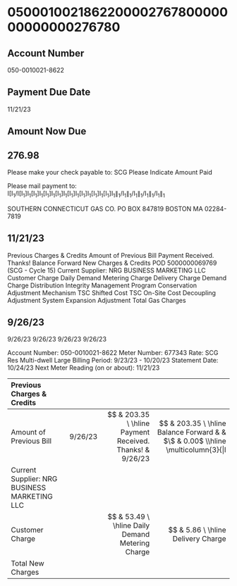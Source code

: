 # 050001002186220000276780000000000000276780 

## Account Number

050-0010021-8622

## Payment Due Date

11/21/23

## Amount Now Due

## $276.98$

Please make your check payable to:
SCG
Please Indicate Amount Paid

Please mail payment to:
$\mathrm{I}\left[\mathrm{I}_{1} / \mathrm{I}\left[\mathrm{I}_{1}\right] \mathrm{I}_{1}\left[\mathrm{I}_{1}\right] \mathrm{I}_{1}\left[\mathrm{I}_{1}\right] \mathrm{I}_{1}\left[\mathrm{I}_{1}\right] \mathrm{I}_{1}\left[\mathrm{I}_{1}\right] \mathrm{I}_{1}\left[\mathrm{I}_{1}\right] \mathrm{I}_{1}\left[\mathrm{I}_{1}\right] \mathrm{I}_{1}\left[\mathrm{I}_{1}\right] \mathrm{I}_{1} \|_{1} / \mathrm{I}_{1} \|_{1} / \mathrm{I}_{1} \|_{1} / \mathrm{I}_{1} \|_{1} / \mathrm{I}_{1} \|_{1}$

SOUTHERN CONNECTICUT GAS CO.
PO BOX 847819
BOSTON MA 02284-7819

## $11 / 21 / 23$

Previous Charges \& Credits
Amount of Previous Bill
Payment Received. Thanks!
Balance Forward
New Charges \& Credits
POD 5000000069769 (SCG - Cycle 15)
Current Supplier: NRG BUSINESS MARKETING LLC
Customer Charge
Daily Demand Metering Charge
Delivery Charge
Demand Charge
Distribution Integrity Management Program
Conservation Adjustment Mechanism
TSC Shifted Cost
TSC On-Site Cost
Decoupling Adjustment
System Expansion Adjustment
Total Gas Charges

## $9 / 26 / 23$

9/26/23
$9 / 26 / 23$
$9 / 26 / 23$
$9 / 26 / 23$

Account Number: 050-0010021-8622
Meter Number: 677343
Rate: SCG Res Multi-dwell Large
Billing Period: 9/23/23 - 10/20/23
Statement Date: 10/24/23
Next Meter Reading (on or about): 11/21/23

| Previous Charges \& Credits |  |  |  |
| :-- | --: | --: | --: |
| Amount of Previous Bill | $9 / 26 / 23$ | $\$ & 203.35 \\ \hline Payment Received. Thanks! & $9 / 26 / 23$ | $\$ & 203.35 \\ \hline Balance Forward & & $\$ & 0.00$ \\\hline \multicolumn{3}{\|l|}{New Charges \& Credits <br> POD 5000000069769 (SCG - Cycle 15)} |  |  |
| Current Supplier: NRG BUSINESS MARKETING LLC |  |  |  |
| Customer Charge |  | $\$ & 53.49 \\ \hline Daily Demand Metering Charge | $\$ & 5.86 \\ \hline Delivery Charge | $345.565 \mathrm{CCF} @ \$ .331000$ | $\$ & 114.38 \\ \hline Demand Charge & $70.000 \mathrm{CCF} @ \$ .476400$ | $\$ & 33.35 \\ \hline Distribution Integrity Management Program & $70.000 \mathrm{CCF} @ \$ .240800$ | $\$ & 16.86 \\ \hline Conservation Adjustment Mechanism & $345.565 \mathrm{CCF} @ \$ .046000$ | $\$ & 15.90 \\ \hline TSC Shifted Cost & $345.565 \mathrm{CCF} @ \$ .036800$ | $\$ & 12.72 \\ \hline TSC On-Site Cost & $345.565 \mathrm{CCF} @ \$ .009300$ | $\$ & 3.21 \\ \hline Decoupling Adjustment & $345.565 \mathrm{CCF} @ \$ .020240$ | $\$ & 6.99 \\ \hline System Expansion Adjustment & $70.000 \mathrm{CCF} @ \$ .203100$ | $\$ & 14.22 \\ \hline Total Gas Charges & & & $\$ & 276.98$ |
| Total New Charges |  |  |  |  |  |  |  |  |  |  |  |  |  |  |  |  |  |  |  |  |  |  |  |  |  |  |  |  |  |  |  |  |  |  |  |  |  |  |  |  |  |  |  |  |  |  |  |  |  |  |  |  |  |  |  |  |  |  |  |  |  |  |  |  |  |  |  |  |  |  |  |  |  |  |  |  |  |  |  |  |  |  |  |  |  |  |  |  |  |  |  |  |  |  |  |  |  |  |  | 
